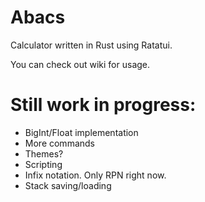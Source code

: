 # Abacs
Calculator written in Rust using Ratatui. 

You can check out wiki for usage.
# Still work in progress:
- BigInt/Float implementation
- More commands
- Themes?
- Scripting
- Infix notation. Only RPN right now.
- Stack saving/loading
